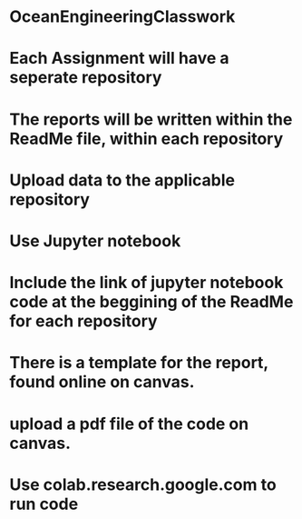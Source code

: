 # OceanEngineeringClasswork

# Each Assignment will have a seperate repository
# The reports will be written within the ReadMe file, within each repository
# Upload data to the applicable repository
# Use Jupyter notebook
# Include the link of jupyter notebook code at the beggining of the ReadMe for each repository
# There is a template for the report, found online on canvas.
# upload a pdf file of the code on canvas.
# Use colab.research.google.com to run code
